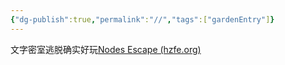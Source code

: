 ```yaml
---
{"dg-publish":true,"permalink":"//","tags":["gardenEntry"]}
---
```


文字密室逃脱确实好玩[Nodes Escape (hzfe.org)](https://nodes-escape.hzfe.org/)
